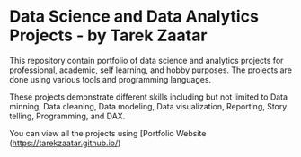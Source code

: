 # Data Science and Data Analytics Projects - by Tarek Zaatar
This repository contain portfolio of data science and analytics projects for professional, academic, self learning, and hobby purposes. 
The projects are done using various tools and programming languages. 

These projects demonstrate different skills including but not limited to Data minning, Data cleaning, Data modeling, Data visualization, Reporting, Story telling, Programming, and DAX. 


You can view all the projects using [Portfolio Website (https://tarekzaatar.github.io/)
